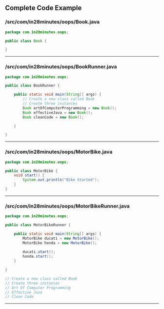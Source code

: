 <!---
Current Directory : /in28Minutes/git/java-a-course-for-beginners/5-IntroductionToObjectOrientedProgramming
-->

## Complete Code Example


### /src/com/in28minutes/oops/Book.java

```java
package com.in28minutes.oops;

public class Book {

}
```
---

### /src/com/in28minutes/oops/BookRunner.java

```java
package com.in28minutes.oops;

public class BookRunner {

	public static void main(String[] args) {
		// Create a new class called Book 
		// Create three instances
		Book artOfComputerProgramming = new Book();
		Book effectiveJava = new Book();
		Book cleanCode = new Book();

	}

}
```
---

### /src/com/in28minutes/oops/MotorBike.java

```java
package com.in28minutes.oops;

public class MotorBike {
	void start() {
		System.out.println("Bike Started");
	}
}
```
---

### /src/com/in28minutes/oops/MotorBikeRunner.java

```java
package com.in28minutes.oops;

public class MotorBikeRunner {

	public static void main(String[] args) {
		MotorBike ducati = new MotorBike();
		MotorBike honda = new MotorBike();
		
		ducati.start();
		honda.start();
	}

}

// Create a new class called Book 
// Create three instances
// Art Of Computer Programming
// Effective Java
// Clean Code

```
---